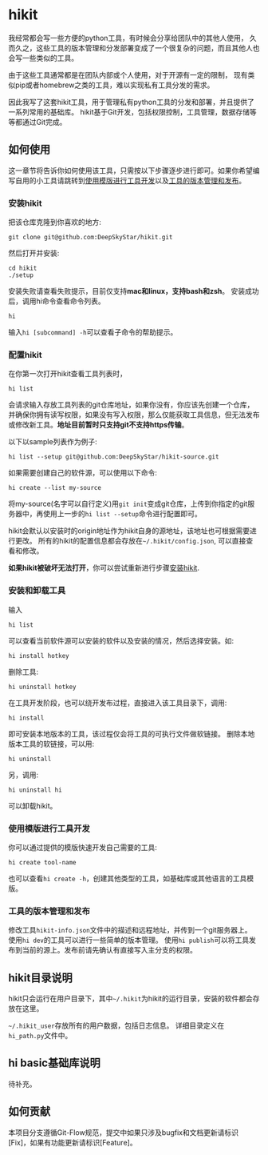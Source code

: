 # hikit
我经常都会写一些方便的python工具，有时候会分享给团队中的其他人使用，
久而久之，这些工具的版本管理和分发部署变成了一个很复杂的问题，而且其他人也会写一些类似的工具。

由于这些工具通常都是在团队内部或个人使用，对于开源有一定的限制，
现有类似pip或者homebrew之类的工具，难以实现私有工具分发的需求。

因此我写了这套hikit工具，用于管理私有python工具的分发和部署，并且提供了一系列常用的基础库。
hikit基于Git开发，包括权限控制，工具管理，数据存储等等都通过Git完成。

## 如何使用
这一章节将告诉你如何使用该工具，只需按以下步骤逐步进行即可。如果你希望编写自用的小工具请跳转到[使用模版进行工具开发](###使用模版进行工具开发)以及[工具的版本管理和发布](###工具的版本管理和发布)。

### 安装hikit
把该仓库克隆到你喜欢的地方:

```shell
git clone git@github.com:DeepSkyStar/hikit.git
```

然后打开并安装:

```shell
cd hikit
./setup
```

安装失败请查看失败提示，目前仅支持**mac和linux，支持bash和zsh**。
安装成功后，调用hi命令查看命令列表。

```shell
hi
```

输入`hi [subcommand] -h`可以查看子命令的帮助提示。

### 配置hikit
在你第一次打开hikit查看工具列表时，

```shell
hi list
```

会请求输入存放工具列表的git仓库地址，如果你没有，你应该先创建一个仓库，并确保你拥有读写权限，如果没有写入权限，那么仅能获取工具信息，但无法发布或修改新工具。**地址目前暂时只支持git不支持https传输**。

以下以sample列表作为例子:
```shell
hi list --setup git@github.com:DeepSkyStar/hikit-source.git
```

如果需要创建自己的软件源，可以使用以下命令:
```shell
hi create --list my-source
```

将my-source(名字可以自行定义)用`git init`变成git仓库，上传到你指定的git服务器中，再使用上一步的`hi list --setup`命令进行配置即可。

hikit会默认以安装时的origin地址作为hikit自身的源地址，该地址也可根据需要进行更改。
所有的hikit的配置信息都会存放在`~/.hikit/config.json`, 可以直接查看和修改。

**如果hikit被破坏无法打开**，你可以尝试重新进行步骤[安装hikit](#安装hikit).

### 安装和卸载工具
输入

```shell
hi list
```

可以查看当前软件源可以安装的软件以及安装的情况，然后选择安装。如:

```shell
hi install hotkey
```

删除工具:

```shell
hi uninstall hotkey
```

在工具开发阶段，也可以绕开发布过程，直接进入该工具目录下，调用:

```shell
hi install
```

即可安装本地版本的工具，该过程仅会将工具的可执行文件做软链接。
删除本地版本工具的软链接，可以用:
```shell
hi uninstall
```

另，调用:

```shell
hi uninstall hi
```

可以卸载hikit。

### 使用模版进行工具开发
你可以通过提供的模版快速开发自己需要的工具:

```shell
hi create tool-name
```

也可以查看`hi create -h`，创建其他类型的工具，如基础库或其他语言的工具模版。

### 工具的版本管理和发布
修改工具`hikit-info.json`文件中的描述和远程地址，并传到一个git服务器上。
使用`hi dev`的工具可以进行一些简单的版本管理。
使用`hi publish`可以将工具发布到当前的源上。发布前请先确认有直接写入主分支的权限。

## hikit目录说明
hikit只会运行在用户目录下，其中`~/.hikit`为hikit的运行目录，安装的软件都会存放在这里。

`~/.hikit_user`存放所有的用户数据，包括日志信息。
详细目录定义在`hi_path.py`文件中。

## hi basic基础库说明
待补充。

## 如何贡献
本项目分支遵循Git-Flow规范，提交中如果只涉及bugfix和文档更新请标识[Fix]，如果有功能更新请标识[Feature]。
